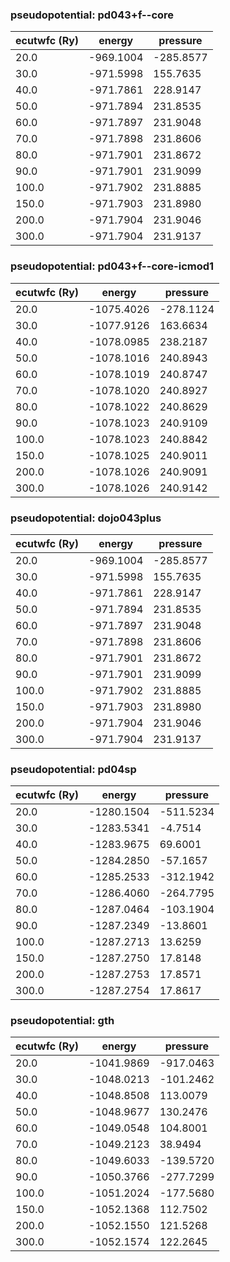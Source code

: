 ### pseudopotential: pd043+f--core
| ecutwfc (Ry) | energy | pressure | 
| --- | --- | --- | 
| 20.0 | -969.1004| -285.8577|
| 30.0 | -971.5998| 155.7635|
| 40.0 | -971.7861| 228.9147|
| 50.0 | -971.7894| 231.8535|
| 60.0 | -971.7897| 231.9048|
| 70.0 | -971.7898| 231.8606|
| 80.0 | -971.7901| 231.8672|
| 90.0 | -971.7901| 231.9099|
| 100.0 | -971.7902| 231.8885|
| 150.0 | -971.7903| 231.8980|
| 200.0 | -971.7904| 231.9046|
| 300.0 | -971.7904| 231.9137|

### pseudopotential: pd043+f--core-icmod1
| ecutwfc (Ry) | energy | pressure | 
| --- | --- | --- | 
| 20.0 | -1075.4026| -278.1124|
| 30.0 | -1077.9126| 163.6634|
| 40.0 | -1078.0985| 238.2187|
| 50.0 | -1078.1016| 240.8943|
| 60.0 | -1078.1019| 240.8747|
| 70.0 | -1078.1020| 240.8927|
| 80.0 | -1078.1022| 240.8629|
| 90.0 | -1078.1023| 240.9109|
| 100.0 | -1078.1023| 240.8842|
| 150.0 | -1078.1025| 240.9011|
| 200.0 | -1078.1026| 240.9091|
| 300.0 | -1078.1026| 240.9142|

### pseudopotential: dojo043plus
| ecutwfc (Ry) | energy | pressure | 
| --- | --- | --- | 
| 20.0 | -969.1004| -285.8577|
| 30.0 | -971.5998| 155.7635|
| 40.0 | -971.7861| 228.9147|
| 50.0 | -971.7894| 231.8535|
| 60.0 | -971.7897| 231.9048|
| 70.0 | -971.7898| 231.8606|
| 80.0 | -971.7901| 231.8672|
| 90.0 | -971.7901| 231.9099|
| 100.0 | -971.7902| 231.8885|
| 150.0 | -971.7903| 231.8980|
| 200.0 | -971.7904| 231.9046|
| 300.0 | -971.7904| 231.9137|

### pseudopotential: pd04sp
| ecutwfc (Ry) | energy | pressure | 
| --- | --- | --- | 
| 20.0 | -1280.1504| -511.5234|
| 30.0 | -1283.5341| -4.7514|
| 40.0 | -1283.9675| 69.6001|
| 50.0 | -1284.2850| -57.1657|
| 60.0 | -1285.2533| -312.1942|
| 70.0 | -1286.4060| -264.7795|
| 80.0 | -1287.0464| -103.1904|
| 90.0 | -1287.2349| -13.8601|
| 100.0 | -1287.2713| 13.6259|
| 150.0 | -1287.2750| 17.8148|
| 200.0 | -1287.2753| 17.8571|
| 300.0 | -1287.2754| 17.8617|

### pseudopotential: gth
| ecutwfc (Ry) | energy | pressure | 
| --- | --- | --- | 
| 20.0 | -1041.9869| -917.0463|
| 30.0 | -1048.0213| -101.2462|
| 40.0 | -1048.8508| 113.0079|
| 50.0 | -1048.9677| 130.2476|
| 60.0 | -1049.0548| 104.8001|
| 70.0 | -1049.2123| 38.9494|
| 80.0 | -1049.6033| -139.5720|
| 90.0 | -1050.3766| -277.7299|
| 100.0 | -1051.2024| -177.5680|
| 150.0 | -1052.1368| 112.7502|
| 200.0 | -1052.1550| 121.5268|
| 300.0 | -1052.1574| 122.2645|

